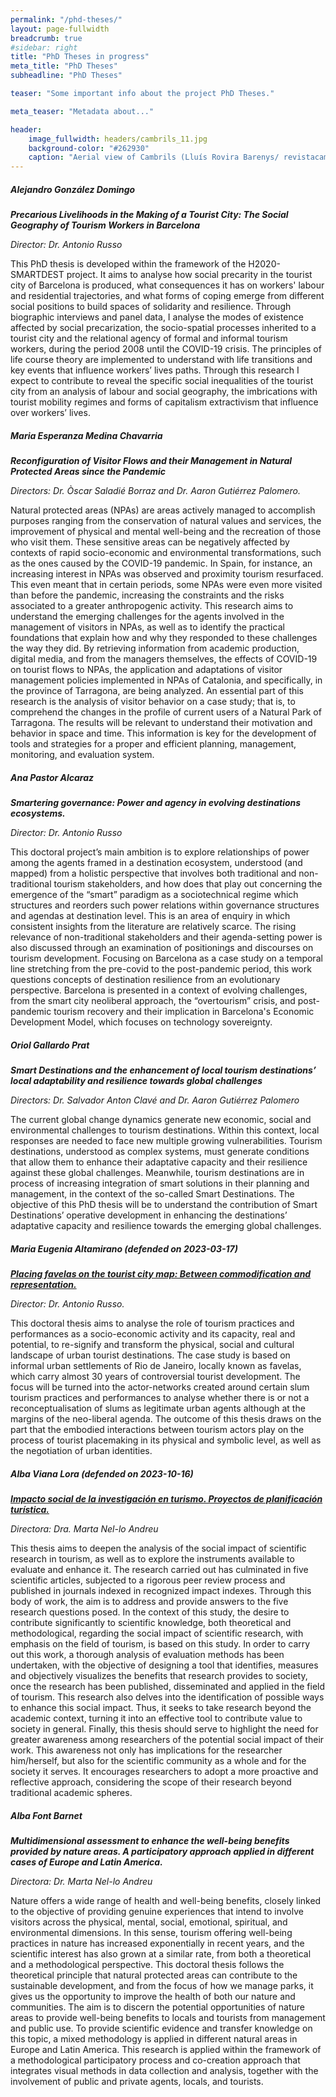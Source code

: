 ```yaml
---
permalink: "/phd-theses/"
layout: page-fullwidth
breadcrumb: true
#sidebar: right
title: "PhD Theses in progress"
meta_title: "PhD Theses"
subheadline: "PhD Theses"

teaser: "Some important info about the project PhD Theses." 

meta_teaser: "Metadata about..."

header:
    image_fullwidth: headers/cambrils_11.jpg
    background-color: "#262930"
    caption: "Aerial view of Cambrils (Lluís Rovira Barenys/ revistacambrils.cat)"
---
```

 

##### **_Alejandro González Domingo_**

***Precarious Livelihoods in the Making of a Tourist City: The Social Geography of Tourism Workers in Barcelona***

*Director: Dr. Antonio Russo*

This PhD thesis is developed within the framework of the H2020-SMARTDEST project. It aims to analyse how social precarity in the tourist city of Barcelona is produced, what consequences it has on workers' labour and residential trajectories, and what forms of coping emerge from different social positions to build spaces of solidarity and resilience. Through biographic interviews and panel data, I analyse the modes of existence affected by social precarization, the socio-spatial processes inherited to a tourist city and the relational agency of formal and informal tourism workers, during the period 2008 until the COVID-19 crisis. The principles of life course theory are implemented to understand with life transitions and key events that influence workers’ lives paths. Through this research I expect to contribute to reveal the specific social inequalities of the tourist city from an analysis of labour and social geography, the imbrications with tourist mobility regimes and forms of capitalism extractivism that influence over workers’ lives. 

##### **_Maria Esperanza Medina Chavarria_**

***Reconfiguration of Visitor Flows and their Management in Natural Protected Areas since the Pandemic***

*Directors: Dr. Òscar Saladié Borraz and Dr. Aaron Gutiérrez Palomero.*

Natural protected areas (NPAs) are areas actively managed to accomplish purposes ranging from the conservation of natural values and services, the improvement of physical and mental well-being and the recreation of those who visit them. These sensitive areas can be negatively affected by contexts of rapid socio-economic and environmental transformations, such as the ones caused by the COVID-19 pandemic. In Spain, for instance, an increasing interest in NPAs was observed and proximity tourism resurfaced. This even meant that in certain periods, some NPAs were even more visited than before the pandemic, increasing the constraints and the risks associated to a greater anthropogenic activity. This research aims to understand the emerging challenges for the agents involved in the management of visitors in NPAs, as well as to identify the practical foundations that explain how and why they responded to these challenges the way they did. By retrieving information from academic production, digital media, and from the managers themselves, the effects of COVID-19 on tourist flows to NPAs, the application and adaptations of visitor management policies implemented in NPAs of Catalonia, and specifically, in the province of Tarragona, are being analyzed. An essential part of this research is the analysis of visitor behavior on a case study; that is, to comprehend the changes in the profile of current users of a Natural Park of Tarragona. The results will be relevant to understand their motivation and behavior in space and time. This information is key for the development of tools and strategies for a proper and efficient planning, management, monitoring, and evaluation system.

##### **_Ana Pastor Alcaraz_**

***Smartering governance: Power and agency in evolving destinations ecosystems.***

*Director: Dr. Antonio Russo*

This doctoral project’s main ambition is to explore relationships of power among the agents framed in a destination ecosystem, understood (and mapped) from a holistic perspective that involves both traditional and non-traditional tourism stakeholders, and how does that play out concerning the emergence of the “smart” paradigm as a sociotechnical regime which structures and reorders such power relations within governance structures and agendas at destination level. This is an area of enquiry in which consistent insights from the literature are relatively scarce. The rising relevance of non-traditional stakeholders and their agenda-setting power is also discussed through an examination of positionings and discourses on tourism development. Focusing on Barcelona as a case study on a temporal line stretching from the pre-covid to the post-pandemic period, this work questions concepts of destination resilience from an evolutionary perspective. Barcelona is presented in a context of evolving challenges, from the smart city neoliberal approach, the “overtourism” crisis, and post-pandemic tourism recovery and their implication in Barcelona's Economic Development Model, which focuses on technology sovereignty.

##### **_Oriol Gallardo Prat_**

***Smart Destinations and the enhancement of local tourism destinations’ local adaptability and resilience towards global challenges***

*Directors: Dr. Salvador Anton Clavé and Dr. Aaron Gutiérrez Palomero*

The current global change dynamics generate new economic, social and environmental challenges to tourism destinations. Within this context, local responses are needed to face new multiple growing vulnerabilities. Tourism destinations, understood as complex systems, must generate conditions that allow them to enhance their adaptative capacity and their resilience against these global challenges. Meanwhile, tourism destinations are in process of increasing integration of smart solutions in their planning and management, in the context of the so-called Smart Destinations. The objective of this PhD thesis will be to understand the contribution of Smart Destinations’ operative development in enhancing the destinations’ adaptative capacity and resilience towards the emerging global challenges.

##### **_Maria Eugenia Altamirano (defended on 2023-03-17)_**

[***Placing favelas on the tourist city map: Between commodification and representation.***](https://www.tdx.cat/handle/10803/688205#page=1)

*Director: Dr. Antonio Russo.*

This doctoral thesis aims to analyse the role of tourism practices and performances as a socio-economic activity and its capacity, real and potential, to re-signify and transform the physical, social and cultural landscape of urban tourist destinations. The case study is based on informal urban settlements of Rio de Janeiro, locally known as favelas, which carry almost 30 years of controversial tourist development. The focus will be turned into the actor-networks created around certain slum tourism practices and performances to analyse whether there is or not a reconceptualisation of slums as legitimate urban agents although at the margins of the neo-liberal agenda. The outcome of this thesis draws on the part that the embodied interactions between tourism actors play on the process of tourist placemaking in its physical and symbolic level, as well as the negotiation of urban identities.

##### **_Alba Viana Lora (defended on 2023-10-16)_**

[***Impacto social de la investigación en turismo. Proyectos de planificación turística.***](https://www.tdx.cat/handle/10803/689276#page=1)

*Directora: Dra. Marta Nel-lo Andreu*

This thesis aims to deepen the analysis of the social impact of scientific research in tourism, as well as to explore the instruments available to evaluate and enhance it. The research carried out has culminated in five scientific articles, subjected to a rigorous peer review process and published in journals indexed in recognized impact indexes. Through this body of work, the aim is to address and provide answers to the five research questions posed. In the context of this study, the desire to contribute significantly to scientific knowledge, both theoretical and methodological, regarding the social impact of scientific research, with emphasis on the field of tourism, is based on this study. In order to carry out this work, a thorough analysis of evaluation methods has been undertaken, with the objective of designing a tool that identifies, measures and objectively visualizes the benefits that research provides to society, once the research has been published, disseminated and applied in the field of tourism. This research also delves into the identification of possible ways to enhance this social impact. Thus, it seeks to take research beyond the academic context, turning it into an effective tool to contribute value to society in general. Finally, this thesis should serve to highlight the need for greater awareness among researchers of the potential social impact of their work. This awareness not only has implications for the researcher him/herself, but also for the scientific community as a whole and for the society it serves. It encourages researchers to adopt a more proactive and reflective approach, considering the scope of their research beyond traditional academic spheres.

##### **_Alba Font Barnet_**

***Multidimensional assessment to enhance the well-being benefits provided by nature areas. A participatory approach applied in different cases of Europe and Latin America.***

*Directora: Dr. Marta Nel-lo Andreu*

Nature offers a wide range of health and well-being benefits, closely linked to the objective of providing genuine experiences that intend to involve visitors across the physical, mental, social, emotional, spiritual, and environmental dimensions. In this sense, tourism offering well-being practices in nature has increased exponentially in recent years, and the scientific interest has also grown at a similar rate, from both a theoretical and a methodological perspective.
This doctoral thesis follows the theoretical principle that natural protected areas can contribute to the sustainable development, and from the focus of how we manage parks, it gives us the opportunity to improve the health of both our nature and communities. The aim is to discern the potential opportunities of nature areas to provide well-being benefits to locals and tourists from management and public use. To provide scientific evidence and transfer knowledge on this topic, a mixed methodology is applied in different natural areas in Europe and Latin America. This research is applied within the framework of a methodological participatory process and co-creation approach that integrates visual methods in data collection and analysis, together with the involvement of public and private agents, locals, and tourists.
